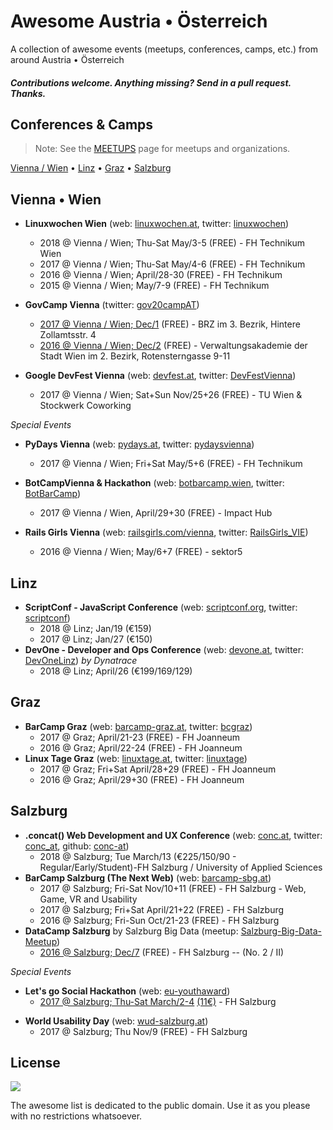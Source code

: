# Awesome Austria • Österreich

A collection of awesome events (meetups, conferences, camps, etc.) from around Austria • Österreich



#### _Contributions welcome. Anything missing? Send in a pull request. Thanks._


## Conferences & Camps

> Note: See the [MEETUPS](MEETUPS.md) page for meetups and organizations.

[Vienna / Wien](#vienna--wien) •
[Linz](#linz) •
[Graz](#graz) •
[Salzburg](#salzburg)


## Vienna • Wien

- **Linuxwochen Wien** (web: [linuxwochen.at](http://www.linuxwochen.at), twitter: [linuxwochen](https://twitter.com/linuxwochen))
  - 2018 @ Vienna / Wien; Thu-Sat May/3-5 (FREE) - FH Technikum Wien
  - 2017 @ Vienna / Wien; Thu-Sat May/4-6 (FREE)  - FH Technikum
  - 2016 @ Vienna / Wien; April/28-30  (FREE)  - FH Technikum 
  - 2015 @ Vienna / Wien; May/7-9  (FREE)  - FH Technikum 

- **GovCamp Vienna** (twitter: [gov20campAT](https://twitter.com/gov20campAT))
  - [2017 @ Vienna / Wien; Dec/1](https://www.barcamp.at/GovCamp_Vienna_2017) (FREE) - BRZ im 3. Bezrik, Hintere Zollamtsstr. 4 
  - [2016 @ Vienna / Wien; Dec/2](https://www.barcamp.at/GovCamp_Vienna_2016) (FREE) - Verwaltungsakademie der Stadt Wien im 2. Bezirk, Rotensterngasse 9-11 

- **Google DevFest Vienna** (web: [devfest.at](https://devfest.at), twitter: [DevFestVienna](https://twitter.com/DevFestVienna))
  - 2017 @ Vienna / Wien; Sat+Sun Nov/25+26 (FREE) - TU Wien & Stockwerk Coworking



_Special Events_

- **PyDays Vienna** (web: [pydays.at](https://pydays.at), twitter: [pydaysvienna](https://twitter.com/pydaysvienna))
  - 2017 @ Vienna / Wien; Fri+Sat May/5+6 (FREE)  - FH Technikum

- **BotCampVienna & Hackathon** (web: [botbarcamp.wien](http://botbarcamp.wien), twitter: [BotBarCamp](https://twitter.com/BotBarCamp))
  - 2017 @ Vienna / Wien, April/29+30 (FREE) - Impact Hub

- **Rails Girls Vienna**  (web: [railsgirls.com/vienna](http://railsgirls.com/vienna), twitter: [RailsGirls_VIE](https://twitter.com/RailsGirls_VIE))
  - 2016 @ Vienna / Wien;  May/6+7  (FREE) - sektor5



## Linz

- **ScriptConf - JavaScript Conference** (web: [scriptconf.org](https://scriptconf.org), twitter: [scriptconf](https://twitter.com/scriptconf))
  - 2018 @ Linz; Jan/19 (€159)
  - 2017 @ Linz; Jan/27 (€150)
- **DevOne - Developer and Ops Conference** (web: [devone.at](https://devone.at), twitter: [DevOneLinz](https://twitter.com/DevOneLinz)) _by Dynatrace_
  - 2018 @ Linz; April/26 (€199/169/129)


## Graz

- **BarCamp Graz** (web: [barcamp-graz.at](http://barcamp-graz.at), twitter: [bcgraz](https://twitter.com/bcgraz))
  - 2017 @ Graz; April/21-23 (FREE) - FH Joanneum
  - 2016 @ Graz; April/22-24 (FREE) - FH Joanneum
- **Linux Tage Graz** (web: [linuxtage.at](https://www.linuxtage.at), twitter: [linuxtage](https://twitter.com/linuxtage))
  - 2017 @ Graz; Fri+Sat April/28+29 (FREE) -  FH Joanneum 
  - 2016 @ Graz; April/29+30 (FREE) -  FH Joanneum
  

## Salzburg

- **.concat() Web Development and UX Conference** (web: [conc.at](https://conc.at), twitter: [conc_at](https://twitter.com/conc_at), github: [conc-at](https://github.com/conc-at))
  - 2018 @ Salzburg; Tue March/13 (€225/150/90 - Regular/Early/Student)-FH Salzburg / University of Applied Sciences
- **BarCamp Salzburg (The Next Web)**  (web: [barcamp-sbg.at](https://barcamp-sbg.at))
  - 2017 @ Salzburg; Fri-Sat Nov/10+11 (FREE) - FH Salzburg - Web, Game, VR and Usability
  - 2017 @ Salzburg; Fri+Sat April/21+22 (FREE) - FH Salzburg
  - 2016 @ Salzburg; Fri-Sun Oct/21-23 (FREE) - FH Salzburg
- **DataCamp Salzburg**  by Salzburg Big Data (meetup: [Salzburg-Big-Data-Meetup](https://meetup.com/Salzburg-Big-Data-Meetup))
  - [2016 @ Salzburg; Dec/7](https://meetup.com/Salzburg-Big-Data-Meetup/events/231844168) (FREE) - FH Salzburg -- (No. 2 / II)


_Special Events_

- **Let's go Social Hackathon** (web: [eu-youthaward](https://eu-youthaward.org))
  - [2017 @ Salzburg; Thu-Sat March/2-4](https://meetup.com/salzburgwebdev/events/237217948/) [(11€)](https://eu-youthaward.org/hackathon-ticket-order/) - FH Salzburg

<!-- break -->

- **World Usability Day** (web: [wud-salzburg.at](https://wud-salzburg.at))
  - 2017 @ Salzburg; Thu Nov/9 (FREE) - FH Salzburg



## License

![](https://publicdomainworks.github.io/buttons/zero88x31.png)

The awesome list is dedicated to the public domain. Use it as you please with no restrictions whatsoever.
